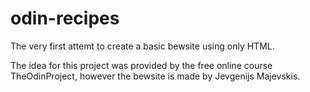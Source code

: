 # odin-recipes

The very first attemt to create a basic bewsite using only HTML.

The idea for this project was provided by the free online course TheOdinProject, however the bewsite is made by Jevgenijs Majevskis.
